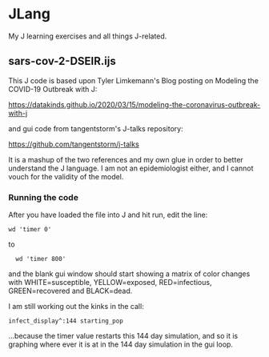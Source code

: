 # JLang
My J learning exercises and all things J-related.

## sars-cov-2-DSEIR.ijs

This J code is based upon Tyler Limkemann's Blog posting on Modeling the COVID-19 Outbreak with J:

https://datakinds.github.io/2020/03/15/modeling-the-coronavirus-outbreak-with-j

and gui code from tangentstorm's J-talks repository:

https://github.com/tangentstorm/j-talks

It is a mashup of the two references and my own glue in order to better understand the J language. I am not an epidemiologist either, and I cannot vouch for the validity of the model.

### Running the code

After you have loaded the file into J and hit run, edit the line:

```
wd 'timer 0'
```

to 

```
  wd 'timer 800'
```

and the blank gui window should start showing a matrix of color changes with WHITE=susceptible, YELLOW=exposed, RED=infectious, GREEN=recovered and BLACK=dead.

I am still working out the kinks in the call:

```
infect_display^:144 starting_pop
```

...because the timer value restarts this 144 day simulation, and so it is graphing where ever it is at in the 144 day simulation in the gui loop.
